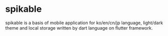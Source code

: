 # spikable
spikable is a basis of mobile application for ko/en/cn/jp language, light/dark theme and local storage written by dart language on flutter framework.
